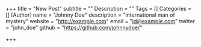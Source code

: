 +++
title = "New Post"
subtitle = ""
Description = ""
Tags = []
Categories = []
[Author]
    name = "Johnny Doe"
    description = "international man of mystery"
    website = "http://example.com"
    email = "jd@example.com"
    twitter = "john_doe"
    github = "https://github.com/johnnydoe/"

+++